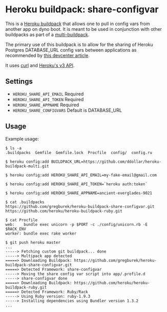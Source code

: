 Heroku buildpack: share-configvar
=========================

This is a [Heroku buildpack](http://devcenter.heroku.com/articles/buildpacks)
that allows one to pull in config vars from another app on dyno boot.
It is meant to be used in conjunction with other buildpacks as part of a
[multi-buildpack](https://github.com/ddollar/heroku-buildpack-multi).

The primary use of this buildpack is to allow for the sharing of Heroku Postgres
DATABASE_URL config vars between applications as recommended by [this devcenter
article](https://devcenter.heroku.com/articles/connecting-to-heroku-postgres-databases-from-outside-of-heroku).

It uses [curl](http://curl.haxx.se//) and [Heroku's v3
API](https://devcenter.heroku.com/articles/platform-api-reference).

Settings
-----

- `HEROKU_SHARE_API_EMAIL` Required
- `HEROKU_SHARE_API_TOKEN` Required
- `HEROKU_SHARE_APPNAME` Required
- `HEROKU_SHARE_CONFIGVARS` Default is DATABASE_URL

Usage
-----

Example usage:

    $ ls -a
    .buildpacks  Gemfile  Gemfile.lock  Procfile  config/  config.ru

    $ heroku config:add BUILDPACK_URL=https://github.com/ddollar/heroku-buildpack-multi.git

    $ heroku config:add HEROKU_SHARE_API_EMAIL=my-fake-email@gmail.com

    $ heroku config:add HEROKU_SHARE_API_TOKEN=`heroku auth:token`

    $ heroku config:add HEROKU_SHARE_APPNAME=ancient-everglades-9021

    $ cat .buildpacks
    https://github.com/gregburek/heroku-buildpack-share-configvar.git
    https://github.com/heroku/heroku-buildpack-ruby.git

    $ cat Procfile
    web:    bundle exec unicorn -p $PORT -c ./config/unicorn.rb -E $RACK_ENV
    worker: bundle exec rake worker

    $ git push heroku master
    ...
    -----> Fetching custom git buildpack... done
    -----> Multipack app detected
    =====> Downloading Buildpack: https://github.com/gregburek/heroku-buildpack-share-configvar.git
    =====> Detected Framework: share-configvar
    -----> Moving the share config var script into app/.profile.d
    -----> share-configvar done
    =====> Downloading Buildpack: https://github.com/heroku/heroku-buildpack-ruby.git
    =====> Detected Framework: Ruby/Rack
    -----> Using Ruby version: ruby-1.9.3
    -----> Installing dependencies using Bundler version 1.3.2
    ...
